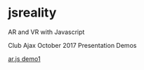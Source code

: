 # jsreality
AR and VR with Javascript

Club Ajax October 2017 Presentation Demos

[ar.js demo1](../arjs/demo1/index.html)
